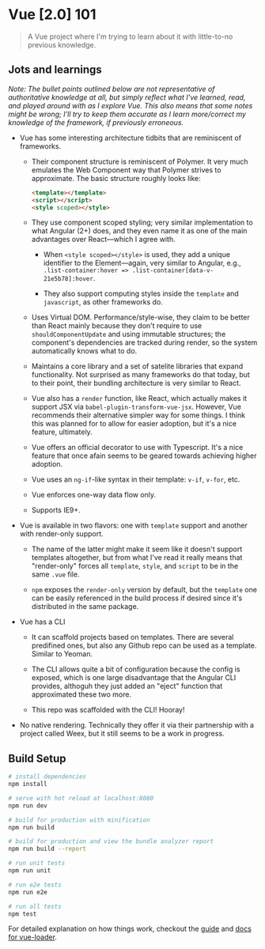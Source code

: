 # Vue [2.0] 101

> A Vue project where I'm trying to learn about it with little-to-no previous knowledge.

## Jots and learnings

_Note: The bullet points outlined below are not representative of authoritative knowledge at all, but simply reflect what I've learned, read, and played around with as I explore Vue. This also means that some notes might be wrong; I'll try to keep them accurate as I learn more/correct my knowledge of the framework, if previously erroneous._

* Vue has some interesting architecture tidbits that are reminiscent of frameworks.

  * Their component structure is reminiscent of Polymer. It very much emulates the Web Component way that Polymer strives to approximate. The basic structure roughly looks like:
    ```html
    <template></template>
    <script></script>
    <style scoped></style>
    ```

  * They use component scoped styling; very similar implementation to what Angular (2+) does, and they even name it as one of the main advantages over React—which I agree with.

    * When `<style scoped></style>` is used, they add a unique identifier to the Element—again, very similar to Angular, e.g., `.list-container:hover => .list-container[data-v-21e5b78]:hover`.

    * They also support computing styles inside the `template` and `javascript`, as other frameworks do.

  * Uses Virtual DOM. Performance/style-wise, they claim to be better than React mainly because they don't require to use `shouldComponentUpdate` and using immutable structures; the component's dependencies are tracked during render, so the system automatically knows what to do.

  * Maintains a core library and a set of satelite libraries that expand functionality. Not surprised as many frameworks do that today, but to their point, their bundling architecture is very similar to React.

  * Vue also has a `render` function, like React, which actually makes it support JSX via `babel-plugin-transform-vue-jsx`. However, Vue recommends their alternative simpler way for some things. I think this was planned for to allow for easier adoption, but it's a nice feature, ultimately.

  * Vue offers an official decorator to use with Typescript. It's a nice feature that once afain seems to be geared towards achieving higher adoption.

  * Vue uses an `ng-if`-like syntax in their template: `v-if`, `v-for`, etc.

  * Vue enforces one-way data flow only.

  * Supports IE9+.

* Vue is available in two flavors: one with `template` support and another with render-only support.

  * The name of the latter might make it seem like it doesn't support templates altogether, but from what I've read it really means that "render-only" forces all `template`, `style`, and `script` to be in the same `.vue` file.

  * `npm` exposes the `render-only` version by default, but the `template` one can be easily referenced in the build process if desired since it's distributed in the same package.

* Vue has a CLI

  * It can scaffold projects based on templates. There are several predifined ones, but also any Github repo can be used as a template. Similar to Yeoman.

  * The CLI allows quite a bit of configuration because the config is exposed, which is one large disadvantage that the Angular CLI provides, althoguh they just added an "eject" function that approximated these two more.

  * This repo was scaffolded with the CLI! Hooray!

* No native rendering. Technically they offer it via their partnership with a project called Weex, but it still seems to be a work in progress.


## Build Setup

```bash
# install dependencies
npm install

# serve with hot reload at localhost:8080
npm run dev

# build for production with minification
npm run build

# build for production and view the bundle analyzer report
npm run build --report

# run unit tests
npm run unit

# run e2e tests
npm run e2e

# run all tests
npm test
```

For detailed explanation on how things work, checkout the [guide](http://vuejs-templates.github.io/webpack/) and [docs for vue-loader](http://vuejs.github.io/vue-loader).
